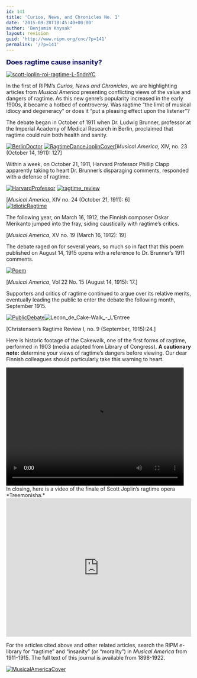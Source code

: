 ```yaml
---
id: 141
title: 'Curios, News, and Chronicles No. 1'
date: '2015-09-28T18:45:40+00:00'
author: 'Benjamin Knysak'
layout: revision
guid: 'http://www.ripm.org/cnc/?p=141'
permalink: '/?p=141'
---
```


**<span style="font-size: large;"><span style="color: #000066;"> Does ragtime cause insanity?</span></span>**

 [![scott-joplin-roi-ragtime-L-5ndnYC](http://www.ripm.org/cnc/wp-content/uploads/2015/09/scott-joplin-roi-ragtime-L-5ndnYC-193x300.jpeg)](http://www.ripm.org/cnc/wp-content/uploads/2015/09/scott-joplin-roi-ragtime-L-5ndnYC.jpeg)

In the first of RIPM’s *Curios, News and Chronicles*, we are highlighting articles from *Musical America* presenting conflicting views of the value and dangers of ragtime. As this new genre’s popularity increased in the early 1900s, it became a hotbed of controversy. Was ragtime “the limit of musical idiocy and degeneracy” or does it “put a pleasing effect upon the listener”?

The debate began in October of 1911 when Dr. Ludwig Brunner, professor at the Imperial Academy of Medical Research in Berlin, proclaimed that ragtime could ruin both health and sanity.

[![BerlinDoctor](http://www.ripm.org/cnc/wp-content/uploads/2015/09/BerlinDoctor-224x300.jpg)](http://www.ripm.org/cnc/wp-content/uploads/2015/09/BerlinDoctor.jpg) [![RagtimeDanceJoplinCover](http://www.ripm.org/cnc/wp-content/uploads/2015/09/RagtimeDanceJoplinCover-228x300.jpg)](http://www.ripm.org/cnc/wp-content/uploads/2015/09/RagtimeDanceJoplinCover.jpg)\[*Musical America,* XIV, no. 23 (October 14, 1911): 127\]

Within a week, on October 21, 1911, Harvard Professor Phillip Clapp apparently taking to heart Dr. Brunner’s disparaging comments, responded with a defense of ragtime.

[![HarvardProfessor](http://www.ripm.org/cnc/wp-content/uploads/2015/09/HarvardProfessor1-287x300.jpg)](http://www.ripm.org/cnc/wp-content/uploads/2015/09/HarvardProfessor1.jpg) [![ragtime_review](http://www.ripm.org/cnc/wp-content/uploads/2015/09/ragtime_review-233x300.jpg)](http://www.ripm.org/cnc/wp-content/uploads/2015/09/ragtime_review.jpg)

\[*Musical America*, XIV no. 24 (October 21, 1911): 6\]  
[![IdioticRagtime](http://www.ripm.org/cnc/wp-content/uploads/2015/09/IdioticRagtime1-180x300.jpg)](http://www.ripm.org/cnc/wp-content/uploads/2015/09/IdioticRagtime1.jpg)

The following year, on March 16, 1912, the Finnish composer Oskar Merikanto jumped into the fray, siding caustically with ragtime’s critics.

\[*Musical America*, XV no. 19 (March 16, 1912): 19\]

The debate raged on for several years, so much so in fact that this poem published on August 14, 1915 opens with a reference to Dr. Brunner’s 1911 comments.

[![Poem](http://www.ripm.org/cnc/wp-content/uploads/2015/09/Poem-300x236.jpg)](http://www.ripm.org/cnc/wp-content/uploads/2015/09/Poem.jpg)

\[*Musical America*, Vol 22 No. 15 (August 14, 1915): 17.\]

Supporters and critics of ragtime continued to argue over its relative merits, eventually leading the public to enter the debate the following month, September 1915.

[![PublicDebate](http://www.ripm.org/cnc/wp-content/uploads/2015/09/PublicDebate-213x300.jpg)](http://www.ripm.org/cnc/wp-content/uploads/2015/09/PublicDebate.jpg)![Lecon_de_Cake-Walk_-_L'Entree](http://www.ripm.org/cnc/wp-content/uploads/2015/09/Lecon_de_Cake-Walk_-_LEntree-179x300.jpeg)

\[Christensen’s Ragtime Review I, no. 9 (September, 1915):24.\]

Here is historic footage of the Cakewalk, one of the first forms of ragtime, performed in 1903 (media adapted from Library of Congress). **A cautionary note:** determine your views of ragtime’s dangers before viewing. Our dear Finnish colleagues should particularly take this warning to heart.

<div class="wp-video" style="width: 480px;"><video class="wp-video-shortcode" controls="controls" height="320" id="video-141-98" preload="metadata" width="480"><source src="http://www.ripm.org/cnc/wp-content/uploads/2015/09/CakewalkExcerpt.mp4?_=98" type="video/mp4"></source><http://www.ripm.org/cnc/wp-content/uploads/2015/09/CakewalkExcerpt.mp4></video></div>In closing, here is a video of the finale of Scott Joplin’s ragtime opera *Treemonisha.*

<iframe allow="accelerometer; autoplay; clipboard-write; encrypted-media; gyroscope; picture-in-picture" allowfullscreen="" frameborder="0" height="375" loading="lazy" src="https://www.youtube.com/embed/ukgWU6JCZkg?feature=oembed" title="Treemonisha" width="500"></iframe>

For the articles cited above and other related articles, search the RIPM *e*-library for “ragtime” and “insanity” (or “morality”) in *Musical America* from 1911-1915. The full text of this journal is available from 1898-1922.

[![MusicalAmericaCover](http://www.ripm.org/cnc/wp-content/uploads/2015/09/MusicalAmericaCover1-205x300.jpg)](http://www.ripm.org/cnc/wp-content/uploads/2015/09/MusicalAmericaCover1.jpg)